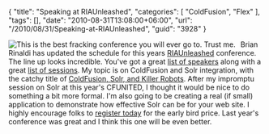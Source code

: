 {
	"title": "Speaking at RIAUnleashed",
	"categories": [
		"ColdFusion",
		"Flex"
	],
	"tags": [],
	"date": "2010-08-31T13:08:00+06:00",
	"url": "/2010/08/31/Speaking-at-RIAUnleashed",
	"guid": "3928"
}

<img src="http://www.raymondcamden.com/images/cfjedi/ria20101.png" style="float:left;margin-right:10px" title="This is the best fracking conference you will ever go to. Trust me." /> Brian Rinaldi has updated the schedule for this years <a href="http://www.riaunleashed.com/">RIAUnleashed</a> conference. The line up looks incredible. You've got a great <a href="http://www.riaunleashed.com/page.cfm/speakers">list of speakers</a> along with a great <a href="http://www.riaunleashed.com/page.cfm/topics">list of sessions</a>. My topic is on ColdFusion and Solr integration, with the catchy title of <a href="http://www.riaunleashed.com/page.cfm/topics/coldfusion-solr-and-killer-robots">ColdFusion, Solr, and Killer Robots</a>. After my impromptu session on Solr at this year's CFUNITED, I thought it would be nice to do something a bit more formal. I'm also going to be creating a real (if small) application to demonstrate how effective Solr can be for your web site. I highly encourage folks to <a href="http://www.riaunleashed.com/page.cfm/register">register today</a> for the early bird price. Last year's conference was great and I think this one will be even better.

<br clear="left">